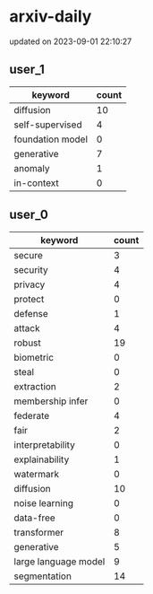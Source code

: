# arxiv-daily
updated on 2023-09-01 22:10:27
## user_1
| keyword | count |
| - | - |
| diffusion | 10 |
| self-supervised | 4 |
| foundation model | 0 |
| generative | 7 |
| anomaly | 1 |
| in-context | 0 |
## user_0
| keyword | count |
| - | - |
| secure | 3 |
| security | 4 |
| privacy | 4 |
| protect | 0 |
| defense | 1 |
| attack | 4 |
| robust | 19 |
| biometric | 0 |
| steal | 0 |
| extraction | 2 |
| membership infer | 0 |
| federate | 4 |
| fair | 2 |
| interpretability | 0 |
| explainability | 1 |
| watermark | 0 |
| diffusion | 10 |
| noise learning | 0 |
| data-free | 0 |
| transformer | 8 |
| generative | 5 |
| large language model | 9 |
| segmentation | 14 |
